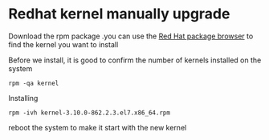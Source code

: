 # Redhat kernel manually upgrade

Download the rpm package .you can use the [Red Hat package browser](https://access.redhat.com/downloads/content/package-browser) to find the kernel you want to install

Before we install, it is good to confirm the number of kernels installed on the system

```
rpm -qa kernel
```

Installing

```
rpm -ivh kernel-3.10.0-862.2.3.el7.x86_64.rpm
```

reboot the system to make it start with the new kernel
